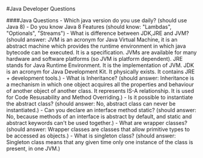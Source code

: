 #Java Developer Questions

####Java Questions
    - Which java version do you use daily? (should use Java 8)
    - Do you know Java 8 Features (should know: "Lambdas", "Optionals", "Streams")
    - What is difference between JDK,JRE and JVM? (should answer: JVM is an acronym for Java Virtual Machine, it is an abstract machine which provides the runtime environment in which java bytecode can be executed. It is a specification. JVMs are available for many hardware and software platforms (so JVM is platform dependent). JRE stands for Java Runtime Environment. It is the implementation of JVM. JDK is an acronym for Java Development Kit. It physically exists. It contains JRE + development tools.)
    - What is Inheritance? (should answer: Inheritance is a mechanism in which one object acquires all the properties and behaviour of another object of another class. It represents IS-A relationship. It is used for Code Resusability and Method Overriding.)
    - Is it possible to instantiate the abstract class? (should answer: No, abstract class can never be instantiated.)
    - Can you declare an interface method static? (should answer: No, because methods of an interface is abstract by default, and static and abstract keywords can't be used together.)
    - What are wrapper classes? (should answer: Wrapper classes are classes that allow primitive types to be accessed as objects.)
    - What is singleton class? (should answer: Singleton class means that any given time only one instance of the class is present, in one JVM.)
